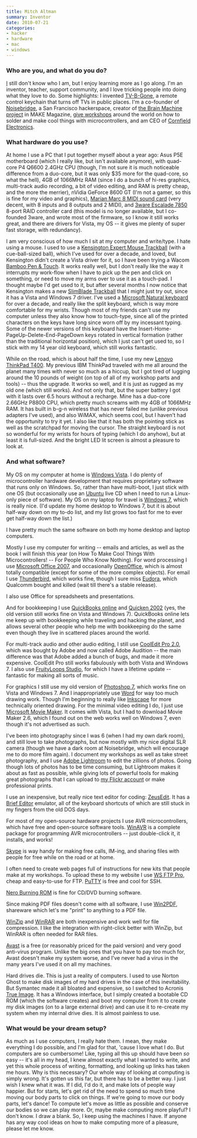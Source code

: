```yaml
---
title: Mitch Altman
summary: Inventor
date: 2010-07-21
categories:
- hacker
- hardware
- mac
- windows
---
```


### Who are you, and what do you do?

[I](http://en.wikipedia.org/wiki/Mitch_Altman "Mitch's Wikipedia entry.") still don't know who I am, but I enjoy learning more as I go along. I'm an inventor, teacher, support community, and I love tricking people into doing what they love to do. Some highlights: I invented [TV-B-Gone][tv-b-gone], a remote control keychain that turns off TVs in public places. I'm a co-founder of [Noisebridge](https://www.noisebridge.net/ "The hackerspace in SF."), a San Francisco hackerspace, creator of [the Brain Machine project](http://makezine.com/10/brainwave/ "A sound and light device.") in MAKE Magazine, [give workshops](http://www.nycresistor.com/2010/01/15/mitch-altmans-electronics-workshop-129-8pm/ "A writeup on Mitch's workshop.") around the world on how to solder and make cool things with microcontrollers, and am CEO of [Cornfield Electronics](http://www.cornfieldelectronics.com "Mitch's electronics company.").

### What hardware do you use?

At home I use a PC that I put together myself about a year ago: Asus P5E motherboard (which I really like, but isn't available anymore), with quad-core P4 Q6600 2.4GHz CPU (though, I'm not sure it is much noticeable difference from a duo-core, but it was only $35 more for the quad-core, so what the hell), 4GB of 1066MHz RAM (since I do a bunch of hi-res graphics, multi-track audio recording, a bit of video editing, and RAM is pretty cheap, and the more the merrier), nVidia GeForce 8600 GT (I'm not a gamer, so this is fine for my video and graphics), [Marian Marc 8 MIDI sound card][marc-8-midi] (very decent, with 8 inputs and 8 outputs and 2 MIDI), and [3ware Escalade 7850][escalade-7850] 8-port RAID controller card (this model is no longer available, but I co-founded 3ware, and wrote most of the firmware, so I know it still works great, and there are drivers for Vista, my OS -- it gives me plenty of super fast storage, with redundancy).

I am very conscious of how much I sit at my computer and write/type. I hate using a mouse. I used to use a [Kensington Expert Mouse Trackball][expert-mouse] (with a cue-ball-sized ball), which I've used for over a decade, and loved, but Kensington didn't create a Vista driver for it, so I have been trying a Wacom [Bamboo Pen & Touch][bamboo]. It works really well, but I don't really like the way it interrupts my work-flow when I have to pick up the pen and click on something, or need to move my arms over to use it as a touch-pad. I thought maybe I'd get used to it, but after several months I now notice that Kensington makes a new [SlimBlade Trackball][slimblade] that I might just try out, since it has a Vista and Windows 7 driver. I've used a [Microsoft Natural keyboard][natural-keyboard] for over a decade, and really like the split keyboard, which is way more comfortable for my wrists. Though most of my friends can't use my computer unless they also know how to touch-type, since all of the printed characters on the keys have long since worn off by my incessant typing. Some of the newer versions of this keyboard have the Insert-Home-PageUp-Delete-End-PageDown keys rotated in vertical formation (rather than the traditional horizontal position), which I just can't get used to, so I stick with my 14 year old keyboard, which still works fantastic.

While on the road, which is about half the time, I use my new [Lenovo ThinkPad T400][thinkpad-t400]. My previous IBM ThinkPad traveled with me all around the planet many times with never so much as a hiccup, but I got tired of lugging around the 10 pounds of weight (on top of all of my workshop parts and tools) -- thus the upgrade. It works so well, and it is just as rugged as my old one (which still works). And not only that, but the super battery I got with it lasts over 6.5 hours without a recharge. Mine has a duo-core 2.66GHz P8800 CPU, which pretty much screams with my 4GB of 1066MHz RAM. It has built in b-g-n wireless that has never failed me (unlike previous adapters I've used), and also WiMAX, which seems cool, but I haven't had the opportunity to try it yet. I also like that it has both the pointing stick as well as the scratchpad for moving the cursor. The straight keyboard is not so wonderful for my wrists for hours of typing (which I do anyhow), but at least it is full-sized. And the bright LED lit screen is almost a pleasure to look at.

### And what software?

My OS on my computer at home is [Windows Vista][windows-vista]. I do plenty of microcontroller hardware development that requires proprietary software that runs only on Windows. So, rather than have multi-boot, I just stick with one OS (but occasionally use an [Ubuntu][] live CD when I need to run a Linux-only piece of software). My OS on my laptop for travel is [Windows 7][windows-7], which is really nice. (I'd update my home desktop to Windows 7, but it is about half-way down on my to-do list, and my list grows too fast for me to ever get half-way down the list.)

I have pretty much the same software on both my home desktop and laptop computers.

Mostly I use my computer for writing -- emails and articles, as well as the book I will finish this year (on How To Make Cool Things With Microcontrollers! -- For People Who Know Nothing). For word processing I use [Microsoft Office 2007][office], and occasionally [OpenOffice][], which is almost totally compatible (except for some of the more complex objects). For email I use [Thunderbird][], which works fine, though I sure miss [Eudora][], which Qualcomm bought and killed (wait till there's a stable release).

I also use Office for spreadsheets and presentations.

And for bookkeeping I use [QuickBooks online][quickbooks] and [Quicken 2002][quicken-deluxe] (yes, the old version still works fine on Vista and Windows 7). QuickBooks online lets me keep up with bookkeeping while traveling and hacking the planet, and allows several other people who help me with bookkeeping do the same even though they live in scattered places around the world.

For multi-track audio and other audio editing, I still use [CoolEdit Pro 2.0][cool-edit-pro], which was bought by Adobe and now called Adobe Audition -- the main difference was that Adobe added a bunch of bugs, and made it more expensive. CoolEdit Pro still works fabulously with both Vista and Windows 7. I also use [FruityLoops Studio][fruityloops], for which I have a lifetime update -- fantastic for making all sorts of music.

For graphics I still use my old version of [Photoshop 7][photoshop], which works fine on Vista and Windows 7. And I inappropriately use [Word][] for way too much drawing work. Though I'm beginning to really like [Inkscape][] for more technically oriented drawing. For the minimal video editing I do, I just use [Microsoft Movie Maker][windows-movie-maker]. It comes with Vista, but I had to download Movie Maker 2.6, which I found out on the web works well on Windows 7, even though it's not advertised as such.

I've been into photography since I was 6 (when I had my own dark room), and still love to take photographs, but now mostly with my nice digital SLR camera (though we have a dark room at Noisebridge, which will encourage me to do more film again). I document my workshops as well as take street photography, and I use [Adobe Lightroom][lightroom] to edit the zillions of photos. Going though lots of photos has to be time consuming, but Lightroom makes it about as fast as possible, while giving lots of powerful tools for making great photographs that I can upload to [my Flickr account](http://www.flickr.com/photos/maltman23 "Mitch's Flickr account.") or make professional prints.

I use an inexpensive, but really nice text editor for coding: [ZeusEdit][]. It has a [Brief Editor][brief] emulator, all of the keyboard shortcuts of which are still stuck in my fingers from the old DOS days.

For most of my open-source hardware projects I use AVR microcontrollers, which have free and open-source software tools. [WinAVR][] is a complete package for programming AVR microcontrollers -- just double-click it, it installs, and works!

[Skype][] is way handy for making free calls, IM-ing, and sharing files with people for free while on the road or at home.

I often need to create web pages full of instructions for new kits that people make at my workshops. To upload these to my website I use [WS FTP Pro][ws-ftp-pro], cheap and easy-to-use for FTP. [PuTTY][] is free and cool for SSH.

[Nero Burning ROM][nero-burning-rom] is fine for CD/DVD burning software.

Since making PDF files doesn't come with all software, I use [Win2PDF][], shareware which let's me "print" to anything to a PDF file.

[WinZip][] and [WinRAR][] are both inexpensive and work well for file compression. I like the integration with right-click better with WinZip, but WinRAR is often needed for RAR files.

[Avast][avast-free] is a free (or reasonably priced for the paid version) and very good anti-virus program. Unlike the big ones that you have to pay too much for, Avast doesn't make my system worse, and I've never had a virus in the many years I've used it on all my machines.

Hard drives die. This is just a reality of computers. I used to use Norton Ghost to make disk images of my hard drives in the case of this inevitability. But Symantec made it all bloated and expensive, so I switched to Acronis [True Image][true-image]. It has a Windows interface, but I simply created a bootable CD ROM (which the software creates) and boot my computer from it to create my disk images (on to a large external drive) and can use it to re-create my system when my internal drive dies. It is almost painless to use.

### What would be your dream setup?

As much as I use computers, I really hate them. I mean, they make everything I do possible, and I'm glad for that, 'cause I love what I do. But computers are so cumbersome! Like, typing all this up should have been *so* easy -- it's all in my head, I knew almost exactly what I wanted to write, and yet this whole process of writing, formatting, and looking up links has taken me hours. Why is this necessary? Our whole way of looking at computing is simply wrong. It's gotten us this far, but there has to be a better way. I just wish I knew what it was. If I did, I'd do it, and make lots of people way happier. But for starts, let's get rid of the need to spend so much time moving our body parts to click on things. If we're going to move our body parts, let's dance! To compute let's move as little as possible and conserve our bodies so we can play more. Or, maybe make computing more playful? I don't know. I draw a blank. So, I keep using the machines I have. If anyone has any way cool ideas on how to make computing more of a pleasure, please let me know.

[avast-free]: https://www.avg.com/us-en/free-antivirus-download "Free anti-virus software for Windows."
[bamboo]: https://www.wacom.com/en/us/bamboo "Smaller pen/multi-touch tablets."
[brief]: https://en.wikipedia.org/wiki/Brief_(text_editor) "An old DOS programmer's text editor."
[cool-edit-pro]: https://en.wikipedia.org/wiki/Adobe_Audition "Digital audio creation software."
[escalade-7850]: http://www.xbitlabs.com/articles/storage/display/3ware-7850.html "A hardware RAID controller."
[eudora]: https://en.wikipedia.org/wiki/Eudora_(e-mail_client) "A popular old email client."
[expert-mouse]: https://www.amazon.com/Kensington-Expert-Mouse-Optical-Trackball/dp/B00009KH63 "A 4 button trackball."
[fruityloops]: https://www.image-line.com/flstudio/ "Digital audio creation software."
[inkscape]: https://inkscape.org/en/ "An open-source vector graphics program."
[lightroom]: https://www.adobe.com/products/photoshop-lightroom.html "Photo management and editing software."
[marc-8-midi]: http://www.marian.de/en/products/marc_8_midi "A PCI MIDI card with 16 inputs/outputs."
[natural-keyboard]: https://en.wikipedia.org/wiki/Microsoft_Natural_keyboard "An older ergonomic keyboard."
[nero-burning-rom]: http://www.nero.com/enu/products/nero-burning-rom/?vlang=us "CD, DVD and Blu-ray burning software for Windows."
[office]: https://products.office.com/en-us/home "An office productivity suite."
[openoffice]: http://www.openoffice.org/ "An open-source office suite."
[photoshop]: https://www.adobe.com/products/photoshop.html "A bitmap image editor."
[putty]: https://www.chiark.greenend.org.uk/~sgtatham/putty/ "A free Telnet/SSH client for Windows."
[quickbooks]: https://quickbooks.intuit.com/ "Business accounting software for Windows."
[quicken-deluxe]: https://www.quicken.com/personal-finance/quicken-deluxe-2016 "Financial tracking software."
[skype]: https://www.skype.com/en/ "Voice and video chat software."
[slimblade]: https://www.amazon.com/Kensington-Slimblade-Trackball-USB-K72327US/dp/B001MTE32Y "A trackball with laser sensors."
[thinkpad-t400]: https://www.lenovo.com/us/en/PDFs/Thinkpad_t400_and_t500_datasheet.html "A PC laptop with a 14.1 inch screen."
[thunderbird]: https://www.mozilla.org/en-US/thunderbird/ "An open-source cross-platform mail client."
[true-image]: https://www.acronis.com/en-us/personal/computer-backup/ "Backup software for Windows."
[tv-b-gone]: https://cornfieldelectronics.com/tvbgone/tvbg.home.php "A remote control for turning off televisions."
[ubuntu]: https://www.ubuntu.com/ "A Unix distribution."
[win2pdf]: https://www.win2pdf.com/ "A virtual printer for Windows used to 'print' PDF files."
[winavr]: http://winavr.sourceforge.net/ "Development tools for the AVR microprocessor family."
[windows-7]: https://en.wikipedia.org/wiki/Windows_7 "An operating system."
[windows-movie-maker]: https://en.wikipedia.org/wiki/Windows_Movie_Maker "Movie creation software for Windows."
[windows-vista]: https://en.wikipedia.org/wiki/Windows_Vista "A desktop operating system."
[winrar]: https://www.rarlab.com/ "File compression software for Windows."
[winzip]: https://www.winzip.com/win/en/index.htm "File compression and encryption software for Windows."
[word]: https://products.office.com/en-us/word "A document editor."
[ws-ftp-pro]: https://www.ipswitch.com/secure-information-and-file-transfer/wsftp-client "FTP software for Windows."
[zeusedit]: https://www.zeusedit.com/ "A developer's text editor."

